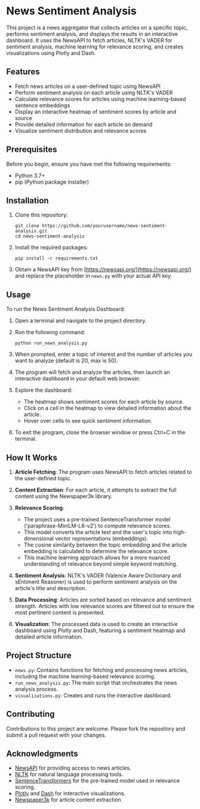 # News Sentiment Analysis

This project is a news aggregator that collects articles on a specific topic, performs sentiment analysis, and displays the results in an interactive dashboard. It uses the NewsAPI to fetch articles, NLTK's VADER for sentiment analysis, machine learning for relevance scoring, and creates visualizations using Plotly and Dash.

## Features

- Fetch news articles on a user-defined topic using NewsAPI
- Perform sentiment analysis on each article using NLTK's VADER
- Calculate relevance scores for articles using machine learning-based sentence embeddings
- Display an interactive heatmap of sentiment scores by article and source
- Provide detailed information for each article on demand
- Visualize sentiment distribution and relevance scores

## Prerequisites

Before you begin, ensure you have met the following requirements:

- Python 3.7+
- pip (Python package installer)

## Installation

1. Clone this repository:
   ```
   git clone https://github.com/yourusername/news-sentiment-analysis.git
   cd news-sentiment-analysis
   ```

2. Install the required packages:
   ```
   pip install -r requirements.txt
   ```

3. Obtain a NewsAPI key from [https://newsapi.org/](https://newsapi.org/) and replace the placeholder in `news.py` with your actual API key.

## Usage

To run the News Sentiment Analysis Dashboard:

1. Open a terminal and navigate to the project directory.

2. Run the following command:
   ```
   python run_news_analysis.py
   ```

3. When prompted, enter a topic of interest and the number of articles you want to analyze (default is 20, max is 50).

4. The program will fetch and analyze the articles, then launch an interactive dashboard in your default web browser.

5. Explore the dashboard:
   - The heatmap shows sentiment scores for each article by source.
   - Click on a cell in the heatmap to view detailed information about the article.
   - Hover over cells to see quick sentiment information.

6. To exit the program, close the browser window or press Ctrl+C in the terminal.

## How It Works

1. **Article Fetching**: The program uses NewsAPI to fetch articles related to the user-defined topic.

2. **Content Extraction**: For each article, it attempts to extract the full content using the Newspaper3k library.

3. **Relevance Scoring**: 
   - The project uses a pre-trained SentenceTransformer model ('paraphrase-MiniLM-L6-v2') to compute relevance scores.
   - This model converts the article text and the user's topic into high-dimensional vector representations (embeddings).
   - The cosine similarity between the topic embedding and the article embedding is calculated to determine the relevance score.
   - This machine learning approach allows for a more nuanced understanding of relevance beyond simple keyword matching.

4. **Sentiment Analysis**: NLTK's VADER (Valence Aware Dictionary and sEntiment Reasoner) is used to perform sentiment analysis on the article's title and description.

5. **Data Processing**: Articles are sorted based on relevance and sentiment strength. Articles with low relevance scores are filtered out to ensure the most pertinent content is presented.

6. **Visualization**: The processed data is used to create an interactive dashboard using Plotly and Dash, featuring a sentiment heatmap and detailed article information.

## Project Structure

- `news.py`: Contains functions for fetching and processing news articles, including the machine learning-based relevance scoring.
- `run_news_analysis.py`: The main script that orchestrates the news analysis process.
- `visualizations.py`: Creates and runs the interactive dashboard.

## Contributing

Contributions to this project are welcome. Please fork the repository and submit a pull request with your changes.

## Acknowledgments

- [NewsAPI](https://newsapi.org/) for providing access to news articles.
- [NLTK](https://www.nltk.org/) for natural language processing tools.
- [SentenceTransformers](https://www.sbert.net/) for the pre-trained model used in relevance scoring.
- [Plotly](https://plotly.com/) and [Dash](https://dash.plotly.com/) for interactive visualizations.
- [Newspaper3k](https://newspaper.readthedocs.io/) for article content extraction
